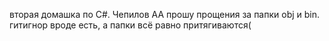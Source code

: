 вторая домашка по C#. Чепилов АА
прошу прощения за папки obj и bin. гитигнор вроде есть, а папки всё равно притягиваются(
